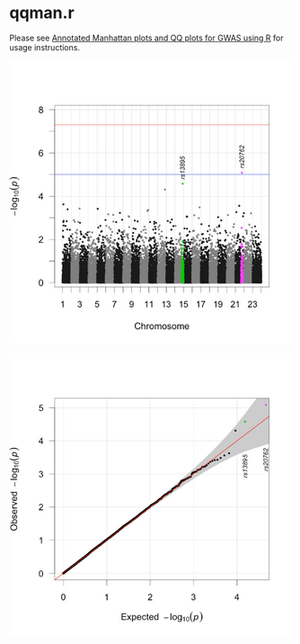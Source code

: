 # qqman.r

Please see [Annotated Manhattan plots and QQ plots for GWAS using R](http://gettinggeneticsdone.blogspot.com/2011/04/annotated-manhattan-plots-and-qq-plots.html) for usage instructions.

![](img/manhattan.jpg "Manhattan Plot")

![](img/qq.jpg "QQ Plot")